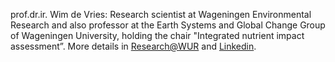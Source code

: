 <!-- Introduction of Wim de Vries -->
prof.dr.ir. Wim de Vries: Research scientist at Wageningen Environmental Research and also professor at the Earth Systems and Global Change Group of Wageningen University, holding the chair "Integrated nutrient impact assessment”.  More details in [Research@WUR](https://research.wur.nl/en/persons/wim-de-vries) and [Linkedin](https://nl.linkedin.com/in/wim-de-vries-b008591b).